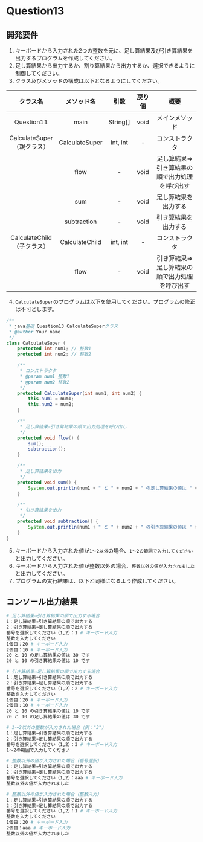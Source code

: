 # Question13

## 開発要件
1. キーボードから入力された2つの整数を元に、足し算結果及び引き算結果を出力するプログラムを作成してください。
2. 足し算結果から出力するか、割り算結果から出力するか、選択できるように制御してください。
3. クラス及びメソッドの構成は以下となるようにしてください。

|クラス名|メソッド名|引数|戻り値|概要|
|:---:|:---:|:---:|:---:|:---:|
|Question11|main|String[]|void|メインメソッド|
|CalculateSuper<br>（親クラス）|CalculateSuper|int, int|-|コンストラクタ|
||flow|-|void|足し算結果⇒引き算結果の順で出力処理を呼び出す|
||sum|-|void|足し算結果を出力する|
||subtraction|-|void|引き算結果を出力する|
|CalculateChild<br>（子クラス）|CalculateChild|int, int|-|コンストラクタ|
||flow|-|void|引き算結果⇒足し算結果の順で出力処理を呼び出す|
4. ```CalculateSuper```のプログラムは以下を使用してください。プログラムの修正は不可とします。
```java
/**
 * java基礎 Question13 CalculateSuperクラス
 * @author Your name
 */
class CalculateSuper {
	protected int num1; // 整数1
	protected int num2; // 整数2

	/**
	 * コンストラクタ
	 * @param num1 整数1
	 * @param num2 整数2
	 */
	protected CalculateSuper(int num1, int num2) {
		this.num1 = num1;
		this.num2 = num2;
	}

	/**
	 * 足し算結果⇒引き算結果の順で出力処理を呼び出し
	 */
	protected void flow() {
		sum();
		subtraction();
	}

	/**
	 * 足し算結果を出力
	 */
	protected void sum() {
		System.out.println(num1 + " と " + num2 + " の足し算結果の値は " + (num1 + num2) + " です");
	}

	/**
	 * 引き算結果を出力
	 */
	protected void subtraction() {
		System.out.println(num1 + " と " + num2 + " の引き算結果の値は " + (num1 - num2) + " です");
	}
}
```
5. キーボードから入力された値が```1～2以外```の場合、```1～2の範囲で入力してください```と出力してください。
6. キーボードから入力された値が整数以外の場合、```整数以外の値が入力されました```と出力してください。
7. プログラムの実行結果は、以下と同様になるよう作成してください。

## コンソール出力結果
```bash
# 足し算結果⇒引き算結果の順で出力する場合
1：足し算結果⇒引き算結果の順で出力する
2：引き算結果⇒足し算結果の順で出力する
番号を選択してください（1,2）：1 # キーボード入力
整数を入力してください
1個目：20 # キーボード入力
2個目：10 # キーボード入力
20 と 10 の足し算結果の値は 30 です
20 と 10 の引き算結果の値は 10 です

# 引き算結果⇒足し算結果の順で出力する場合
1：足し算結果⇒引き算結果の順で出力する
2：引き算結果⇒足し算結果の順で出力する
番号を選択してください（1,2）：2 # キーボード入力
整数を入力してください
1個目：20 # キーボード入力
2個目：10 # キーボード入力
20 と 10 の引き算結果の値は 10 です
20 と 10 の足し算結果の値は 30 です

# 1～2以外の整数が入力された場合（例："3"）
1：足し算結果⇒引き算結果の順で出力する
2：引き算結果⇒足し算結果の順で出力する
番号を選択してください（1,2）：3 # キーボード入力
1～2の範囲で入力してください

# 整数以外の値が入力された場合（番号選択）
1：足し算結果⇒引き算結果の順で出力する
2：引き算結果⇒足し算結果の順で出力する
番号を選択してください（1,2）：aaa # キーボード入力
整数以外の値が入力されました

# 整数以外の値が入力された場合（整数入力）
1：足し算結果⇒引き算結果の順で出力する
2：引き算結果⇒足し算結果の順で出力する
番号を選択してください（1,2）：1 # キーボード入力
整数を入力してください
1個目：20 # キーボード入力
2個目：aaa # キーボード入力
整数以外の値が入力されました
```
